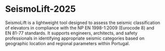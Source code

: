 # SeismoLift-2025
SeismoLift is a lightweight tool designed to assess the seismic classification of elevators in compliance with the NP EN 1998-1:2009 (Eurocode 8) and EN 81-77 standards. It supports engineers, architects, and safety professionals in identifying appropriate seismic categories based on geographic location and regional parameters within Portugal.
